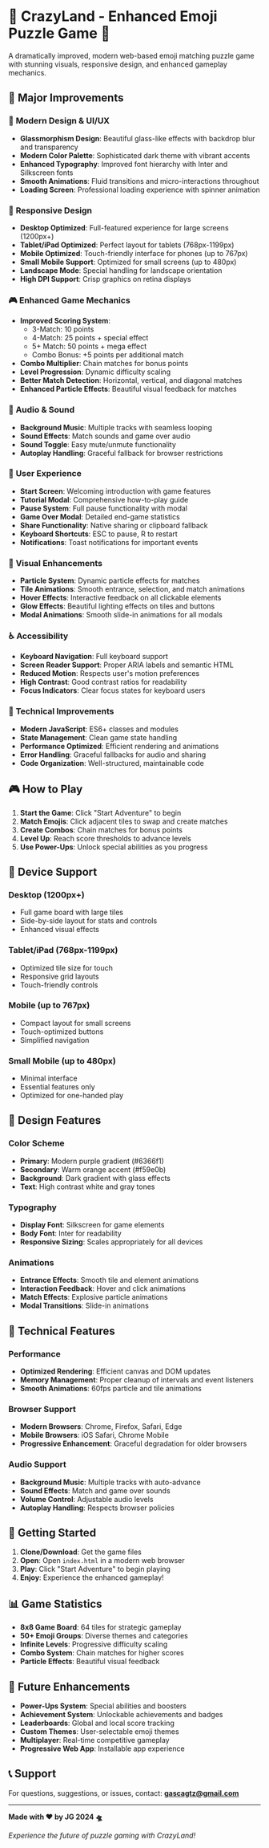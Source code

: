 # 🌟 CrazyLand - Enhanced Emoji Puzzle Game 👾

A dramatically improved, modern web-based emoji matching puzzle game with stunning visuals, responsive design, and enhanced gameplay mechanics.

## 🚀 Major Improvements

### 🎨 **Modern Design & UI/UX**
- **Glassmorphism Design**: Beautiful glass-like effects with backdrop blur and transparency
- **Modern Color Palette**: Sophisticated dark theme with vibrant accents
- **Enhanced Typography**: Improved font hierarchy with Inter and Silkscreen fonts
- **Smooth Animations**: Fluid transitions and micro-interactions throughout
- **Loading Screen**: Professional loading experience with spinner animation

### 📱 **Responsive Design**
- **Desktop Optimized**: Full-featured experience for large screens (1200px+)
- **Tablet/iPad Optimized**: Perfect layout for tablets (768px-1199px)
- **Mobile Optimized**: Touch-friendly interface for phones (up to 767px)
- **Small Mobile Support**: Optimized for small screens (up to 480px)
- **Landscape Mode**: Special handling for landscape orientation
- **High DPI Support**: Crisp graphics on retina displays

### 🎮 **Enhanced Game Mechanics**
- **Improved Scoring System**: 
  - 3-Match: 10 points
  - 4-Match: 25 points + special effect
  - 5+ Match: 50 points + mega effect
  - Combo Bonus: +5 points per additional match
- **Combo Multiplier**: Chain matches for bonus points
- **Level Progression**: Dynamic difficulty scaling
- **Better Match Detection**: Horizontal, vertical, and diagonal matches
- **Enhanced Particle Effects**: Beautiful visual feedback for matches

### 🎵 **Audio & Sound**
- **Background Music**: Multiple tracks with seamless looping
- **Sound Effects**: Match sounds and game over audio
- **Sound Toggle**: Easy mute/unmute functionality
- **Autoplay Handling**: Graceful fallback for browser restrictions

### 🎯 **User Experience**
- **Start Screen**: Welcoming introduction with game features
- **Tutorial Modal**: Comprehensive how-to-play guide
- **Pause System**: Full pause functionality with modal
- **Game Over Modal**: Detailed end-game statistics
- **Share Functionality**: Native sharing or clipboard fallback
- **Keyboard Shortcuts**: ESC to pause, R to restart
- **Notifications**: Toast notifications for important events

### 🎨 **Visual Enhancements**
- **Particle System**: Dynamic particle effects for matches
- **Tile Animations**: Smooth entrance, selection, and match animations
- **Hover Effects**: Interactive feedback on all clickable elements
- **Glow Effects**: Beautiful lighting effects on tiles and buttons
- **Modal Animations**: Smooth slide-in animations for all modals

### ♿ **Accessibility**
- **Keyboard Navigation**: Full keyboard support
- **Screen Reader Support**: Proper ARIA labels and semantic HTML
- **Reduced Motion**: Respects user's motion preferences
- **High Contrast**: Good contrast ratios for readability
- **Focus Indicators**: Clear focus states for keyboard users

### 🔧 **Technical Improvements**
- **Modern JavaScript**: ES6+ classes and modules
- **State Management**: Clean game state handling
- **Performance Optimized**: Efficient rendering and animations
- **Error Handling**: Graceful fallbacks for audio and sharing
- **Code Organization**: Well-structured, maintainable code

## 🎮 How to Play

1. **Start the Game**: Click "Start Adventure" to begin
2. **Match Emojis**: Click adjacent tiles to swap and create matches
3. **Create Combos**: Chain matches for bonus points
4. **Level Up**: Reach score thresholds to advance levels
5. **Use Power-Ups**: Unlock special abilities as you progress

## 📱 Device Support

### Desktop (1200px+)
- Full game board with large tiles
- Side-by-side layout for stats and controls
- Enhanced visual effects

### Tablet/iPad (768px-1199px)
- Optimized tile size for touch
- Responsive grid layouts
- Touch-friendly controls

### Mobile (up to 767px)
- Compact layout for small screens
- Touch-optimized buttons
- Simplified navigation

### Small Mobile (up to 480px)
- Minimal interface
- Essential features only
- Optimized for one-handed play

## 🎨 Design Features

### Color Scheme
- **Primary**: Modern purple gradient (#6366f1)
- **Secondary**: Warm orange accent (#f59e0b)
- **Background**: Dark gradient with glass effects
- **Text**: High contrast white and gray tones

### Typography
- **Display Font**: Silkscreen for game elements
- **Body Font**: Inter for readability
- **Responsive Sizing**: Scales appropriately for all devices

### Animations
- **Entrance Effects**: Smooth tile and element animations
- **Interaction Feedback**: Hover and click animations
- **Match Effects**: Explosive particle animations
- **Modal Transitions**: Slide-in animations

## 🔧 Technical Features

### Performance
- **Optimized Rendering**: Efficient canvas and DOM updates
- **Memory Management**: Proper cleanup of intervals and event listeners
- **Smooth Animations**: 60fps particle and tile animations

### Browser Support
- **Modern Browsers**: Chrome, Firefox, Safari, Edge
- **Mobile Browsers**: iOS Safari, Chrome Mobile
- **Progressive Enhancement**: Graceful degradation for older browsers

### Audio Support
- **Background Music**: Multiple tracks with auto-advance
- **Sound Effects**: Match and game over sounds
- **Volume Control**: Adjustable audio levels
- **Autoplay Handling**: Respects browser policies

## 🚀 Getting Started

1. **Clone/Download**: Get the game files
2. **Open**: Open `index.html` in a modern web browser
3. **Play**: Click "Start Adventure" to begin playing
4. **Enjoy**: Experience the enhanced gameplay!

## 📊 Game Statistics

- **8x8 Game Board**: 64 tiles for strategic gameplay
- **50+ Emoji Groups**: Diverse themes and categories
- **Infinite Levels**: Progressive difficulty scaling
- **Combo System**: Chain matches for higher scores
- **Particle Effects**: Beautiful visual feedback

## 🎯 Future Enhancements

- **Power-Ups System**: Special abilities and boosters
- **Achievement System**: Unlockable achievements and badges
- **Leaderboards**: Global and local score tracking
- **Custom Themes**: User-selectable emoji themes
- **Multiplayer**: Real-time competitive gameplay
- **Progressive Web App**: Installable app experience

## 📞 Support

For questions, suggestions, or issues, contact: **gascagtz@gmail.com**

---

**Made with ❤️ by JG 2024 🛸**

*Experience the future of puzzle gaming with CrazyLand!* 